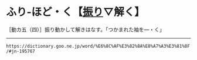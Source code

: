 # ふり‐ほど・く【[振り](ふる（振る）)▽解く】

［動カ五（四）］振り動かして解きはなす。「つかまれた袖を―・く」

---
`https://dictionary.goo.ne.jp/word/%E6%8C%AF%E3%82%8A%E8%A7%A3%E3%81%8F/#jn-195767`